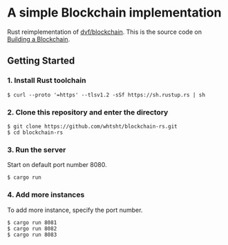 # A simple Blockchain implementation

Rust reimplementation of [dvf/blockchain](https://github.com/dvf/blockchain).
This is the source code on [Building a Blockchain](https://medium.com/p/117428612f46).

## Getting Started

### 1. Install Rust toolchain

```
$ curl --proto '=https' --tlsv1.2 -sSf https://sh.rustup.rs | sh
```

### 2. Clone this repository and enter the directory

```
$ git clone https://github.com/whtsht/blockchain-rs.git
$ cd blockchain-rs
```

### 3. Run the server

Start on default port number 8080.

```
$ cargo run
```

### 4. Add more instances

To add more instance, specify the port number.

```
$ cargo run 8081
$ cargo run 8082
$ cargo run 8083
```
